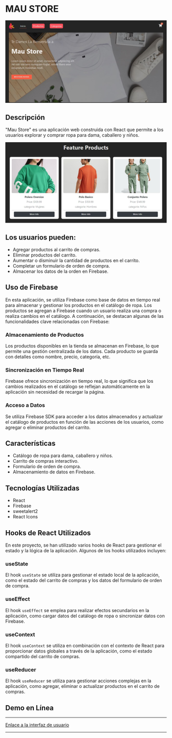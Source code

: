 # MAU STORE

![Captura de Pantalla](./src/assets/home.jpg)

## Descripción

"Mau Store" es una aplicación web construida con React que permite a los usuarios explorar y comprar ropa para dama, caballero y niños.

![Captura de Pantalla](./src/assets/product.jpg)

## Los usuarios pueden:

- Agregar productos al carrito de compras.
- Eliminar productos del carrito.
- Aumentar o disminuir la cantidad de productos en el carrito.
- Completar un formulario de orden de compra.
- Almacenar los datos de la orden en Firebase.

## Uso de Firebase

En esta aplicación, se utiliza Firebase como base de datos en tiempo real para almacenar y gestionar los productos en el catálogo de ropa. Los productos se agregan a Firebase cuando un usuario realiza una compra o realiza cambios en el catálogo. A continuación, se destacan algunas de las funcionalidades clave relacionadas con Firebase:

### Almacenamiento de Productos

Los productos disponibles en la tienda se almacenan en Firebase, lo que permite una gestión centralizada de los datos. Cada producto se guarda con detalles como nombre, precio, categoría, etc.

### Sincronización en Tiempo Real

Firebase ofrece sincronización en tiempo real, lo que significa que los cambios realizados en el catálogo se reflejan automáticamente en la aplicación sin necesidad de recargar la página.

### Acceso a Datos

Se utiliza Firebase SDK para acceder a los datos almacenados y actualizar el catálogo de productos en función de las acciones de los usuarios, como agregar o eliminar productos del carrito.

## Características

- Catálogo de ropa para dama, caballero y niños.
- Carrito de compras interactivo.
- Formulario de orden de compra.
- Almacenamiento de datos en Firebase.

## Tecnologías Utilizadas

- React
- Firebase
- sweetalert2
- React Icons

## Hooks de React Utilizados

En este proyecto, se han utilizado varios hooks de React para gestionar el estado y la lógica de la aplicación. Algunos de los hooks utilizados incluyen:

### useState

El hook `useState` se utiliza para gestionar el estado local de la aplicación, como el estado del carrito de compras y los datos del formulario de orden de compra.

### useEffect

El hook `useEffect` se emplea para realizar efectos secundarios en la aplicación, como cargar datos del catálogo de ropa o sincronizar datos con Firebase.

### useContext

El hook `useContext` se utiliza en combinación con el contexto de React para proporcionar datos globales a través de la aplicación, como el estado compartido del carrito de compras.

### useReducer

El hook `useReducer` se utiliza para gestionar acciones complejas en la aplicación, como agregar, eliminar o actualizar productos en el carrito de compras.


## Demo en Línea

---

[Enlace a la interfaz de usuario](https://dist-4ez5xjwu7-maudesings-projects.vercel.app/)

---